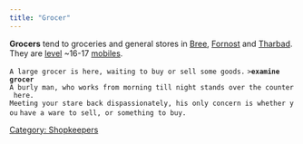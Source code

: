 ```yaml
---
title: "Grocer"
---
```


**Grocers** tend to groceries and general stores in
[Bree](Bree "wikilink"), [Fornost](Fornost "wikilink") and
[Tharbad](Tharbad "wikilink"). They are [level](level "wikilink") ~16-17
[mobiles](mobile "wikilink").

`A large grocer is here, waiting to buy or sell some goods.`
`>`**`examine grocer`**
`A burly man, who works from morning till night stands over the counter here.`
`Meeting your stare back dispassionately, his only concern is whether you`
`have a ware to sell, or something to buy.`

[Category: Shopkeepers](Category:_Shopkeepers "wikilink")